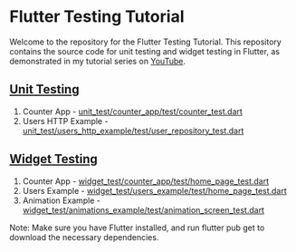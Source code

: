 # Flutter Testing Tutorial

Welcome to the repository for the Flutter Testing Tutorial. This repository contains the source code for unit testing and widget testing in Flutter, as demonstrated in my tutorial series on [YouTube](https://youtube.com/playlist?list=PLlzmAWV2yTgAW2rVT0sqRmtBXc-pmBnJG).

## [Unit Testing](https://youtu.be/mxTW020pyuc)
1. Counter App - [unit_test/counter_app/test/counter_test.dart](https://github.com/RivaanRanawat/flutter_testing/blob/master/unit_test/counter_app/test/counter_test.dart)
2. Users HTTP Example - [unit_test/users_http_example/test/user_repository_test.dart](https://github.com/RivaanRanawat/flutter_testing/blob/master/unit_test/users_http_example/test/user_repository_test.dart)

## [Widget Testing](https://youtu.be/6usqzoKYXag)
1. Counter App - [widget_test/counter_app/test/home_page_test.dart](https://github.com/RivaanRanawat/flutter_testing/blob/master/widget_test/counter_app/test/home_page_test.dart)
2. Users Example - [widget_test/users_example/test/home_page_test.dart](https://github.com/RivaanRanawat/flutter_testing/blob/master/widget_test/users_example/test/home_screen_test.dart)
3. Animation Example - [widget_test/animations_example/test/animation_screen_test.dart](https://github.com/RivaanRanawat/flutter_testing/blob/master/widget_test/animation_example/test/animation_screen_test.dart)


Note: Make sure you have Flutter installed, and run flutter pub get to download the necessary dependencies.
